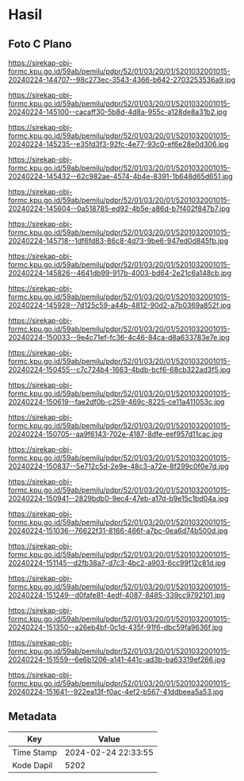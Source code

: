 # Hasil

## Foto C Plano

https://sirekap-obj-formc.kpu.go.id/59ab/pemilu/pdpr/52/01/03/20/01/5201032001015-20240224-144707--98c273ec-3543-4366-b642-2703253536a9.jpg

https://sirekap-obj-formc.kpu.go.id/59ab/pemilu/pdpr/52/01/03/20/01/5201032001015-20240224-145100--cacaff30-5b8d-4d8a-955c-a128de8a31b2.jpg

https://sirekap-obj-formc.kpu.go.id/59ab/pemilu/pdpr/52/01/03/20/01/5201032001015-20240224-145235--e35fd3f3-92fc-4e77-93c0-ef6e28e0d306.jpg

https://sirekap-obj-formc.kpu.go.id/59ab/pemilu/pdpr/52/01/03/20/01/5201032001015-20240224-145432--62c982ae-4574-4b4e-8391-1b648d65d651.jpg

https://sirekap-obj-formc.kpu.go.id/59ab/pemilu/pdpr/52/01/03/20/01/5201032001015-20240224-145604--0a518785-ed92-4b5e-a86d-b7f402f847b7.jpg

https://sirekap-obj-formc.kpu.go.id/59ab/pemilu/pdpr/52/01/03/20/01/5201032001015-20240224-145718--1df6fd83-86c8-4d73-9be6-947ed0d845fb.jpg

https://sirekap-obj-formc.kpu.go.id/59ab/pemilu/pdpr/52/01/03/20/01/5201032001015-20240224-145826--4641db99-917b-4003-bd64-2e21c6a148cb.jpg

https://sirekap-obj-formc.kpu.go.id/59ab/pemilu/pdpr/52/01/03/20/01/5201032001015-20240224-145928--7d125c59-a44b-4812-90d2-a7b0369a852f.jpg

https://sirekap-obj-formc.kpu.go.id/59ab/pemilu/pdpr/52/01/03/20/01/5201032001015-20240224-150033--9e4c71ef-fc36-4c46-84ca-d8a633783e7e.jpg

https://sirekap-obj-formc.kpu.go.id/59ab/pemilu/pdpr/52/01/03/20/01/5201032001015-20240224-150455--c7c724b4-1663-4bdb-bcf6-68cb322ad3f5.jpg

https://sirekap-obj-formc.kpu.go.id/59ab/pemilu/pdpr/52/01/03/20/01/5201032001015-20240224-150619--fae2df0b-c259-469c-8225-ce11a411053c.jpg

https://sirekap-obj-formc.kpu.go.id/59ab/pemilu/pdpr/52/01/03/20/01/5201032001015-20240224-150705--aa9f6143-702e-4187-8dfe-eef957d11cac.jpg

https://sirekap-obj-formc.kpu.go.id/59ab/pemilu/pdpr/52/01/03/20/01/5201032001015-20240224-150837--5e712c5d-2e9e-48c3-a72e-8f299c0f0e7d.jpg

https://sirekap-obj-formc.kpu.go.id/59ab/pemilu/pdpr/52/01/03/20/01/5201032001015-20240224-150941--2829bdb0-9ec4-47eb-a17d-b9e15c1bd04a.jpg

https://sirekap-obj-formc.kpu.go.id/59ab/pemilu/pdpr/52/01/03/20/01/5201032001015-20240224-151036--76622f31-8166-466f-a7bc-0ea6d74b500d.jpg

https://sirekap-obj-formc.kpu.go.id/59ab/pemilu/pdpr/52/01/03/20/01/5201032001015-20240224-151145--d2fb38a7-d7c3-4bc2-a903-6cc99f12c81d.jpg

https://sirekap-obj-formc.kpu.go.id/59ab/pemilu/pdpr/52/01/03/20/01/5201032001015-20240224-151249--d0fafe81-4edf-4087-8485-339cc9792101.jpg

https://sirekap-obj-formc.kpu.go.id/59ab/pemilu/pdpr/52/01/03/20/01/5201032001015-20240224-151350--a26eb4bf-0c1d-435f-91f6-dbc59fa9636f.jpg

https://sirekap-obj-formc.kpu.go.id/59ab/pemilu/pdpr/52/01/03/20/01/5201032001015-20240224-151559--6e6b1206-a141-441c-ad3b-ba63319ef266.jpg

https://sirekap-obj-formc.kpu.go.id/59ab/pemilu/pdpr/52/01/03/20/01/5201032001015-20240224-151641--922ea13f-f0ac-4ef2-b567-41ddbeea5a53.jpg


## Metadata

| Key        | Value               |
| ---------- | ------------------- |
| Time Stamp | 2024-02-24 22:33:55 |
| Kode Dapil | 5202                |



